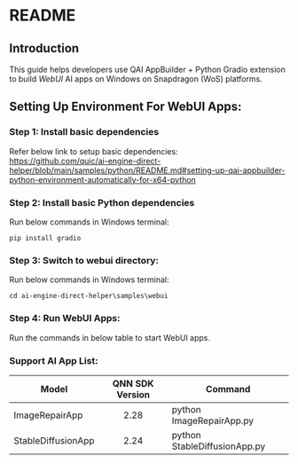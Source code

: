 # README

## Introduction 
This guide helps developers use QAI AppBuilder + Python Gradio extension to build *WebUI* AI apps on Windows on Snapdragon (WoS) platforms.

## Setting Up Environment For WebUI Apps:
### Step 1: Install basic dependencies
Refer below link to setup basic dependencies: <br>
https://github.com/quic/ai-engine-direct-helper/blob/main/samples/python/README.md#setting-up-qai-appbuilder-python-environment-automatically-for-x64-python <br>

### Step 2: Install basic Python dependencies
Run below commands in Windows terminal:
```
pip install gradio
```

### Step 3: Switch to webui directory:
Run below commands in Windows terminal:
```
cd ai-engine-direct-helper\samples\webui
```

### Step 4: Run WebUI Apps:
Run the commands in below table to start WebUI apps.

### Support AI App List:

|  Model   | QNN SDK Version  | Command  |
|  ----  | :----:   |  ----  |
| ImageRepairApp | 2.28 | python ImageRepairApp.py |
| StableDiffusionApp | 2.24 | python StableDiffusionApp.py |
